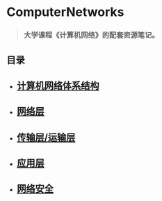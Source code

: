 # ComputerNetworks

>### 大学课程《计算机网络》的配套资源笔记。

## 目录

- ## <a href="md/计算机网络体系结构.md">计算机网络体系结构</a>

- ## <a href="md/网络层详解.md">网络层</a>

- ## <a href="md/传输层&运输层详解.md">传输层/运输层</a>

- ## <a href="md/应用层详解.md">应用层</a>

- ## <a href="md/网络安全.md">网络安全</a>

